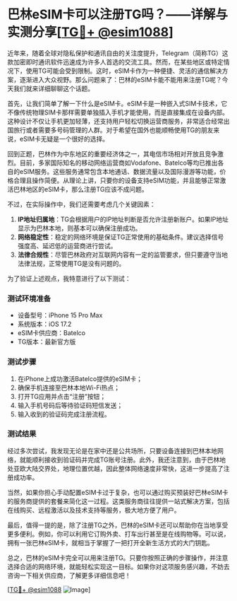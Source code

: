 # 巴林eSIM卡可以注册TG吗？——详解与实测分享[[TG💪+ @esim1088](https://t.me/s/esim1088)]

近年来，随着全球对隐私保护和通讯自由的关注度提升，Telegram（简称TG）这款加密即时通讯软件迅速成为许多人首选的交流工具。然而，在某些地区或特定情况下，使用TG可能会受到限制。这时，eSIM卡作为一种便捷、灵活的通信解决方案，逐渐进入大众视野。那么问题来了：巴林的eSIM卡能不能用来注册TG呢？今天我们就来详细聊聊这个话题。

首先，让我们简单了解一下什么是eSIM卡。eSIM卡是一种嵌入式SIM卡技术，它不像传统物理SIM卡那样需要单独插入手机才能使用，而是直接集成在设备内部。这种设计不仅让手机更加轻薄，还支持用户轻松切换运营商服务，非常适合经常出国旅行或者需要多号码管理的人群。对于希望在国外也能顺畅使用TG的朋友来说，eSIM卡无疑是一个很好的选择。

回到正题，巴林作为中东地区的重要经济体之一，其电信市场相对开放且竞争激烈。目前，多家国际知名的移动网络运营商如Vodafone、Batelco等均已推出各自的eSIM服务。这些服务通常包含本地通话、数据流量以及国际漫游等功能，价格合理且操作简便。从理论上讲，只要你的设备支持eSIM功能，并且能够正常激活巴林地区的eSIM卡，那么注册TG应该不成问题。

不过，在实际操作中，我们还需要考虑几个关键因素：

1. **IP地址归属地**：TG会根据用户的IP地址判断是否允许注册新账户。如果IP地址显示为巴林本地，则基本可以确保注册成功。
2. **网络稳定性**：稳定的网络环境是保证TG正常使用的基础条件。建议选择信号强度高、延迟低的运营商进行尝试。
3. **法律合规性**：尽管巴林政府对互联网内容有一定的监管要求，但只要遵守当地法律法规，正常使用TG是没有问题的。

为了验证上述观点，我特意进行了以下测试：

### 测试环境准备
- 设备型号：iPhone 15 Pro Max
- 系统版本：iOS 17.2
- eSIM卡供应商：Batelco
- TG版本：最新官方版

### 测试步骤
1. 在iPhone上成功激活Batelco提供的eSIM卡；
2. 确保手机连接至巴林本地Wi-Fi热点；
3. 打开TG应用并点击“注册”按钮；
4. 输入手机号码后等待验证码短信发送；
5. 输入收到的验证码完成注册流程。

### 测试结果
经过多次尝试，我发现无论是在家中还是公共场所，只要设备连接到巴林本地网络，就能顺利接收到验证码并完成TG账号注册。此外，我还注意到，由于巴林地处亚欧大陆交界处，地理位置优越，因此整体网络速度非常快，这进一步提高了注册成功率。

当然，如果你担心手动配置eSIM卡过于复杂，也可以通过购买预装好巴林eSIM卡的服务商提供的套餐来简化这一过程。这类服务商往往提供一站式解决方案，包括在线购买、远程激活以及技术支持等服务，极大地方便了用户。

最后，值得一提的是，除了注册TG之外，巴林的eSIM卡还可以帮助你在当地享受更多便利。例如，你可以利用它订购外卖、打车出行甚至是在线购物等。可以说，拥有一张巴林eSIM卡，就相当于掌握了一把打开全新生活方式的大门钥匙。

总之，巴林的eSIM卡完全可以用来注册TG。只要你按照正确的步骤操作，并注意选择合适的网络环境，就能轻松实现这一目标。如果你对这项服务感兴趣，不妨去咨询一下相关供应商，了解更多详细信息吧！

[[TG💪+ @esim1088](https://t.me/s/esim1088) ![Image](https://i.postimg.cc/4NQfJmqS/Snipaste-2025-05-13-00-14-12.png)]
